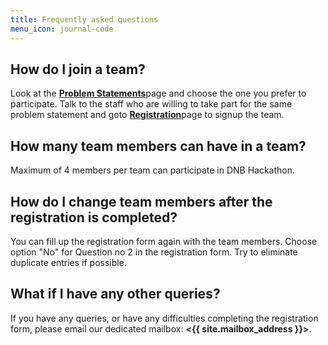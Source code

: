 ```yaml
---
title: Frequently asked questions
menu_icon: journal-code
---
```


## How do I join a team?

Look at the <a href="{{ site.baseurl }}{% link projects.md %}"><b>Problem Statements</b></a>page and choose the one you prefer to participate. Talk to the staff who are willing to take part for the same problem statement and goto <a href="{{ site.baseurl }}{% link registration.md %}"><b>Registration</b></a>page to signup the team.

## How many team members can have in a team?
Maximum of 4 members per team can participate in DNB Hackathon.

## How do I change team members after the registration is completed?
You can fill up the registration form again with the team members. Choose option "No" for Question no 2 in the registration form. Try to eliminate duplicate entries if possible.

## What if I have any other queries?

If you have any queries, or have any difficulties completing the registration form,
please email our dedicated mailbox: <b><{{ site.mailbox_address }}></b>.